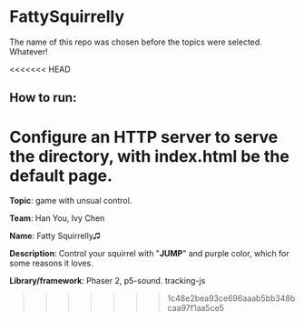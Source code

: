# FattySquirrelly
The name of this repo was chosen before the topics were selected. Whatever!

<<<<<<< HEAD
## How to run:
Configure an HTTP server to serve the directory, with index.html be the default page.
=======
**Topic**: game with unsual control.

**Team**: Han You, Ivy Chen

**Name**: Fatty Squirrelly♫

**Description**: Control your squirrel with "**JUMP**" and purple color, which for some reasons it loves.

**Library/framework**: Phaser 2, p5-sound. tracking-js
>>>>>>> 1c48e2bea93ce696aaab5bb348bcaa97f1aa5ce5
